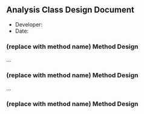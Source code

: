 ## Analysis Class Design Document
- Developer: 
- Date: 

### (replace with method name) Method Design
...

### (replace with method name) Method Design
...

### (replace with method name) Method Design

